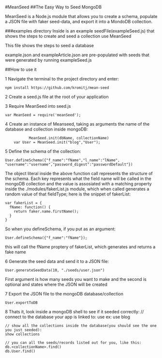#MeanSeed
##The Easy Way to Seed MongoDB


MeanSeed is a Node.js module that allows you to create a schema, populate a JSON file with faker seed-data, and export it into a MondoDB collection.

###examples directory
Inside is an example seedFile(exampleSeed.js) that shows the steps to create and seed a collection use MeanSeed

This file shows the steps to seed a database

example.json and exampleArticle.json are pre-populated with seeds that were generated by running exampleSeed.js

##How to use it

1 Navigate the terminal to the project directory and enter:
    
    npm install https://github.com/kromitj/mean-seed

2 Create a seed.js file at the root of your application

3 Require MeanSeed into seed.js
    
    var MeanSeed = require('meanSeed');
4 Create an instance of Meanseed, taking as arguments the name of the database and collection inside mongoDB:
    
               MeanSeed.init(dbName, collectionName)
        var User = MeanSeed.init("blog","User");

5 Define the schema of the collection:
    
    User.defineSchema({"f_name":"fName","l_name":"lName", "username":"username","password_digest":"passwordDefault"})

The object literal inside the above function call represents the structure of the schema. Each key represents what the field name will be called in the mongoDB collection and the value is assosiated with a matching property inside the ./modules/fakerList.js module, which when called generates a random value of that fieldType; here is the snippet of fakerList:

    var fakerList = {
      fName: function() {
        return faker.name.firstName();
      }
    }

So when you defineSchema, if you put as an argument: 

    User.defineSchema({"f_name":"fName"});

this will call the fName proptery of fakerList, which generates and returns a fake name

6 Generate the seed data and send it to a JSON file:
    
    User.generateSeedData(10, "./seeds/user.json")
First argument is how many seeds you want to make and the second is optional and states where the JSON will be created

7 Export the JSON file to the mongoDB database/collection
      
    User.exportToDB
8 Thats it, look inside a mongoDB shell to see if it seeded correctly:
    // connect to the database your app is linked to:
    use <databaseName> 
    ex:
    use blog
    
    // show all the collections inside the database(you should see the one you just seeded):
    show collections
    
    // you can all the seeds/records listed out for you, like this:
    db.<collectionName>.find()
    db.User.find()
      